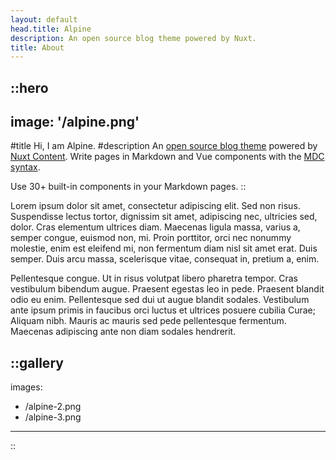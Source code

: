 ```yaml
---
layout: default
head.title: Alpine
description: An open source blog theme powered by Nuxt.
title: About
---
```


::hero
---
image: '/alpine.png'
---
#title
Hi, I am Alpine.
#description
An [open source blog theme](https://github.com/nuxt-themes/alpine) powered by [Nuxt Content](https://content.nuxtjs.org). Write pages in Markdown and Vue components with the [MDC syntax](https://content.nuxtjs.org/guide/writing/mdc).

Use 30+ built-in components in your Markdown pages.
::

Lorem ipsum dolor sit amet, consectetur adipiscing elit. Sed non risus. Suspendisse lectus tortor, dignissim sit amet, adipiscing nec, ultricies sed, dolor. Cras elementum ultrices diam. Maecenas ligula massa, varius a, semper congue, euismod non, mi. Proin porttitor, orci nec nonummy molestie, enim est eleifend mi, non fermentum diam nisl sit amet erat. Duis semper. Duis arcu massa, scelerisque vitae, consequat in, pretium a, enim.  

Pellentesque congue. Ut in risus volutpat libero pharetra tempor. Cras vestibulum bibendum augue. Praesent egestas leo in pede. Praesent blandit odio eu enim. Pellentesque sed dui ut augue blandit sodales. Vestibulum ante ipsum primis in faucibus orci luctus et ultrices posuere cubilia Curae; Aliquam nibh. Mauris ac mauris sed pede pellentesque fermentum. Maecenas adipiscing ante non diam sodales hendrerit.

::gallery
---
images:
 - /alpine-2.png
 - /alpine-3.png
---
::
